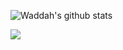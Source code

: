 ![Waddah's github stats](https://github-readme-stats.vercel.app/api?username=wshamroukh&show_icons=true&theme=radical)

[![](https://visitcount.itsvg.in/api?id=wshamroukh&label=Profile%20Views&color=0&pretty=false)](https://visitcount.itsvg.in)
